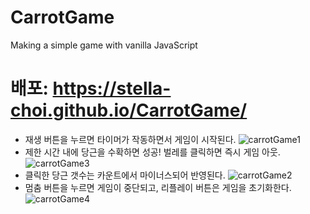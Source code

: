 # CarrotGame
 Making a simple game with vanilla JavaScript
 
# 배포: https://stella-choi.github.io/CarrotGame/

* 재생 버튼을 누르면 타이머가 작동하면서 게임이 시작된다.
![carrotGame1](https://user-images.githubusercontent.com/111262557/189792090-79d4bc1b-ad2e-46fb-888d-26ac874690f5.png)
* 제한 시간 내에 당근을 수확하면 성공! 벌레를 클릭하면 즉시 게임 아웃.
![carrotGame3](https://user-images.githubusercontent.com/111262557/189792104-17d09e66-9d58-4986-aae3-9ada40d64e27.png)
* 클릭한 당근 갯수는 카운트에서 마이너스되어 반영된다.
![carrotGame2](https://user-images.githubusercontent.com/111262557/189792097-c7272389-6f76-47a1-bba8-f8551180e864.png)
* 멈춤 버튼을 누르면 게임이 중단되고, 리플레이 버튼은 게임을 초기화한다.
![carrotGame4](https://user-images.githubusercontent.com/111262557/189792117-0cc4b7f4-7dbc-4bb7-8487-5ec771bb6585.png)
